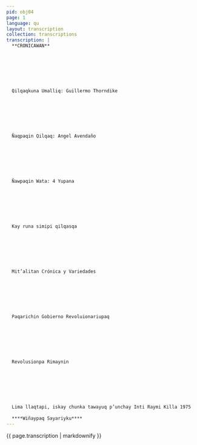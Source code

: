 ```yaml
---
pid: obj04
page: 1
language: qu
layout: transcription
collection: transcriptions
transcription: |
  **CRONICAWAN**
  
  
  
  
  
  
  
  Qilqaqkuna Umalliq: Guillermo Thorndike
  
  
  
  
  
  
  
  Ñaqpaqin Qilqaq: Angel Avendaño
  
  
  
  
  
  
  
  Ñawpaqin Wata: 4 Yupana
  
  
  
  
  
  
  
  Kay runa simipi qilqasqa
  
  
  
  
  
  
  
  Mit’alitan Crónica y Variedades
  
  
  
  
  
  
  
  Paqarichin Gobierno Revoluionariupaq
  
  
  
  
  
  
  
  Revolusionpa Rimaynin
  
  
  
  
  
  
  
  Lima llaqtapi, iskay chunka tawayuq p’unchay Inti Raymi Killa 1975
  
  ****Wiñaypaq Sayariyku****
---
```


{{ page.transcription | markdownify }}

